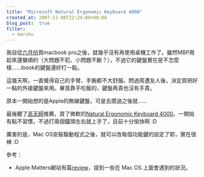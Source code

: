 ```yaml
---
title: "Microsoft Natural Ergonomic Keyboard 4000"
created_at: 2007-11-08T22:24:09+08:00
blog_post:  true
filter:
  - maruku
---
```


我自從[六月份](http://hlb.yichi.org/blog/2007/06/14/167)買macbook pro之後，就幾乎沒有再使用桌機工作了。雖然MBP用起來還蠻順的（大問題不犯、小問題不斷？），不過它的鍵盤實在是不怎麼樣......ibook的鍵盤還好打一點。

這幾天啊，一直覺得自己的手臂、手腕都不大舒服。問過周遭友人後，決定買把好一點的外接鍵盤來用。畢竟靠手吃飯的，鍵盤再貴也沒有手貴。

原本一開始想的是Apple的無線鍵盤，可是去摸過之後就......

最後聽了[高天師](http://www.google.com.tw/search?q=clkao)推薦，買了微軟的[Natural Ergonomic Keyboard 4000](http://www.microsoft.com/taiwan/hardware/mouseandkeyboard/ProductDetails.aspx?pid=043)。一開始有點不習慣，不過打兩個鐘頭左右就上手了，目前十分愉快啊 :D

厲害的是，Mac OS安裝驅動程式之後，就可以改每個功能鍵的設定了耶，實在很棒 :D

參考：

* Apple Matters網站有篇[review](http://www.applematters.com/index.php/section/comments/review-microsoft-natural-ergonomic-keyboard-4000/)，提到一些在 Mac OS 上面會遇到的狀況。
